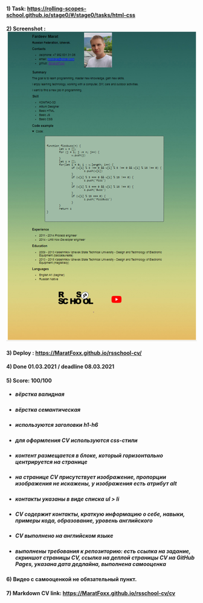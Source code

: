 #### 1) Task: https://rolling-scopes-school.github.io/stage0/#/stage0/tasks/html-css

#### 2) Screenshot : ![Screenshot](https://github.com/MaratFoxx/rsschool-cv/blob/gh-pages/CV%20MF%20screen.png)

#### 3) Deploy : https://MaratFoxx.github.io/rsschool-cv/

#### 4) Done 01.03.2021 / deadline 08.03.2021

#### 5) Score: 100/100
 * ##### вёрстка валидная
 * ##### вёрстка семантическая
 * ##### используются заголовки h1-h6
 * ##### для оформления СV используются css-стили
 * ##### контент размещается в блоке, который горизонтально центрируется на странице
 * ##### на странице СV присутствует изображение, пропорции изображения не искажены, у изображения есть атрибут alt
 * ##### контакты указаны в виде списка ul > li
 * ##### CV содержит контакты, краткую информацию о себе, навыки, примеры кода, образование, уровень английского
 * ##### CV выполнено на английском языке
 * ##### выполнены требования к репозиторию: есть ссылка на задание, скриншот страницы СV, ссылка на деплой страницы CV на GitHub Pages, указана дата дедлайна, выполнена самооценка

#### 6) Видео с самооценкой не обязательный пункт.

#### 7) Markdown CV link: https://MaratFoxx.github.io/rsschool-cv/cv
